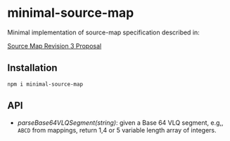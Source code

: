 # minimal-source-map

Minimal implementation of source-map specification described in:

[Source Map Revision 3 Proposal](https://docs.google.com/document/d/1U1RGAehQwRypUTovF1KRlpiOFze0b-_2gc6fAH0KY0k)

## Installation

`npm i minimal-source-map`

## API

* *parseBase64VLQSegment(string)*: given a Base 64 VLQ segment, e.g,, 
    `ABCD` from mappings, return 1,4 or 5 variable length array of integers.